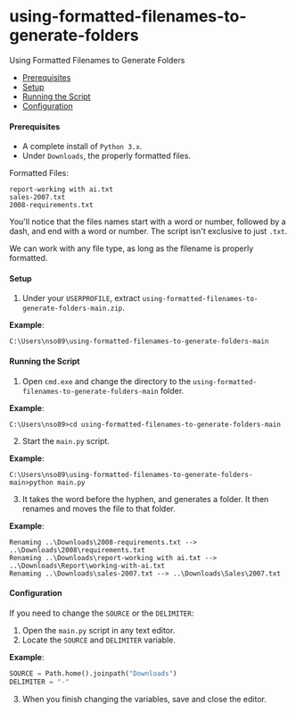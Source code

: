 # using-formatted-filenames-to-generate-folders
Using Formatted Filenames to Generate Folders

* [Prerequisites](#prerequisites)
* [Setup](#setup)
* [Running the Script](#running-the-script)
* [Configuration](#configuration)

#### <a name="prerequisites"></a>Prerequisites
* A complete install of `Python 3.x`.
* Under `Downloads`, the properly formatted files.

Formatted Files:
```
report-working with ai.txt
sales-2007.txt
2008-requirements.txt
```
You'll notice that the files names start with a word or number, followed by a dash, and end with a word or number. The script isn't exclusive to just `.txt`. 

We can work with any file type, as long as the filename is properly formatted. 

#### <a name="setup"></a>Setup
1. Under your `USERPROFILE`, extract `using-formatted-filenames-to-generate-folders-main.zip`.

**Example**:
```batch
C:\Users\nso89\using-formatted-filenames-to-generate-folders-main
```
#### <a name="running-the-script"></a>Running the Script
1. Open `cmd.exe` and change the directory to the `using-formatted-filenames-to-generate-folders-main` folder.

**Example**:
```batch
C:\Users\nso89>cd using-formatted-filenames-to-generate-folders-main
```
2. Start the `main.py` script.

**Example**:
```batch
C:\Users\nso89\using-formatted-filenames-to-generate-folders-main>python main.py
```

3. It takes the word before the hyphen, and generates a folder. It then renames and moves the file to that folder.

**Example**:
```batch
Renaming ..\Downloads\2008-requirements.txt --> ..\Downloads\2008\requirements.txt
Renaming ..\Downloads\report-working with ai.txt --> ..\Downloads\Report\working-with-ai.txt
Renaming ..\Downloads\sales-2007.txt --> ..\Downloads\Sales\2007.txt
```

#### <a name="configuration"></a>Configuration
If you need to change the `SOURCE` or the `DELIMITER`:

1. Open the `main.py` script in any text editor.
2. Locate the `SOURCE` and `DELIMITER` variable.

**Example**:
```python
SOURCE = Path.home().joinpath("Downloads")
DELIMITER = "-"
```
3. When you finish changing the variables, save and close the editor.
